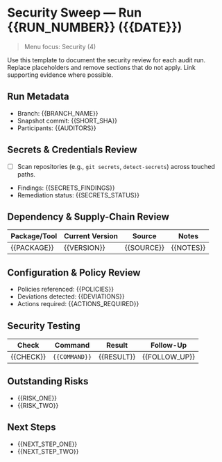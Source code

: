 # Security Sweep — Run {{RUN_NUMBER}} ({{DATE}})

> Menu focus: Security (4)

Use this template to document the security review for each audit run. Replace placeholders and remove sections that do not apply. Link supporting evidence where possible.

## Run Metadata
- Branch: {{BRANCH_NAME}}
- Snapshot commit: {{SHORT_SHA}}
- Participants: {{AUDITORS}}

## Secrets & Credentials Review
- [ ] Scan repositories (e.g., `git secrets`, `detect-secrets`) across touched paths.
- Findings: {{SECRETS_FINDINGS}}
- Remediation status: {{SECRETS_STATUS}}

## Dependency & Supply-Chain Review
| Package/Tool | Current Version | Source | Notes |
| --- | --- | --- | --- |
| {{PACKAGE}} | {{VERSION}} | {{SOURCE}} | {{NOTES}} |

## Configuration & Policy Review
- Policies referenced: {{POLICIES}}
- Deviations detected: {{DEVIATIONS}}
- Actions required: {{ACTIONS_REQUIRED}}

## Security Testing
| Check | Command | Result | Follow-Up |
| --- | --- | --- | --- |
| {{CHECK}} | `{{COMMAND}}` | {{RESULT}} | {{FOLLOW_UP}} |

## Outstanding Risks
- {{RISK_ONE}}
- {{RISK_TWO}}

## Next Steps
- {{NEXT_STEP_ONE}}
- {{NEXT_STEP_TWO}}
